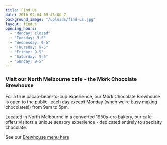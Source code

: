 ```yaml
---
title: Find Us
date: 2016-04-04 03:45:00 Z
background_image: "/uploads/find-us.jpg"
layout: findus
opening_hours:
  - "Monday: closed"
  - "Tuesday: 9-5"
  - "Wednesday: 9-5"
  - "Thursday: 9-5"
  - "Friday: 9-5"
  - "Saturday: 9-5"
  - "Sunday: 9-5"
---
```


### Visit our North Melbourne cafe - the Mörk Chocolate Brewhouse
For a true cacao-bean-to-cup experience, our Mörk Chocolate Brewhouse is open to the public- each day except Monday (when we’re busy making chocolates!) from 9am to 5pm.

Located in North Melbourne in a converted 1950s-era bakery, our cafe offers visitors a unique sensory experience - dedicated entirely to specialty chocolate.

See our <a href="/uploads/Mork_Menu_V3.pdf" target="_blank">Brewhouse menu here</a>
